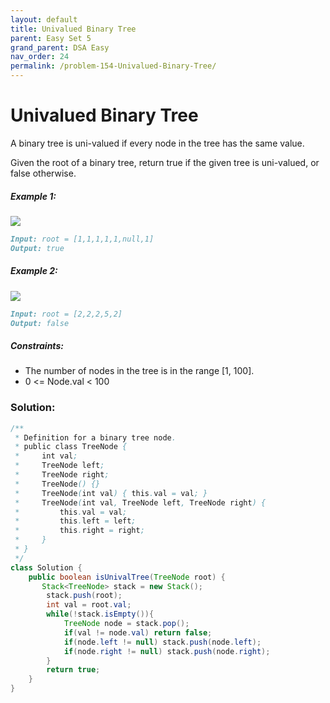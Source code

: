 ```yaml
---
layout: default
title: Univalued Binary Tree
parent: Easy Set 5
grand_parent: DSA Easy
nav_order: 24
permalink: /problem-154-Univalued-Binary-Tree/
---
```

# Univalued Binary Tree
A binary tree is uni-valued if every node in the tree has the same value.

Given the root of a binary tree, return true if the given tree is uni-valued, or false otherwise.

##### Example 1:
![](../../assets/images/ds/unival_bst_1.png)

```markdown
Input: root = [1,1,1,1,1,null,1]
Output: true
```
##### Example 2:
![](../../assets/images/ds/unival_bst_2.png)

```markdown
Input: root = [2,2,2,5,2]
Output: false
```
##### Constraints:
* The number of nodes in the tree is in the range [1, 100].
* 0 <= Node.val < 100

### Solution:
```java
/**
 * Definition for a binary tree node.
 * public class TreeNode {
 *     int val;
 *     TreeNode left;
 *     TreeNode right;
 *     TreeNode() {}
 *     TreeNode(int val) { this.val = val; }
 *     TreeNode(int val, TreeNode left, TreeNode right) {
 *         this.val = val;
 *         this.left = left;
 *         this.right = right;
 *     }
 * }
 */
class Solution {
    public boolean isUnivalTree(TreeNode root) {
       Stack<TreeNode> stack = new Stack();
        stack.push(root);
        int val = root.val;
        while(!stack.isEmpty()){
            TreeNode node = stack.pop();
            if(val != node.val) return false;
            if(node.left != null) stack.push(node.left);
            if(node.right != null) stack.push(node.right);
        }
        return true;
    }
}
```